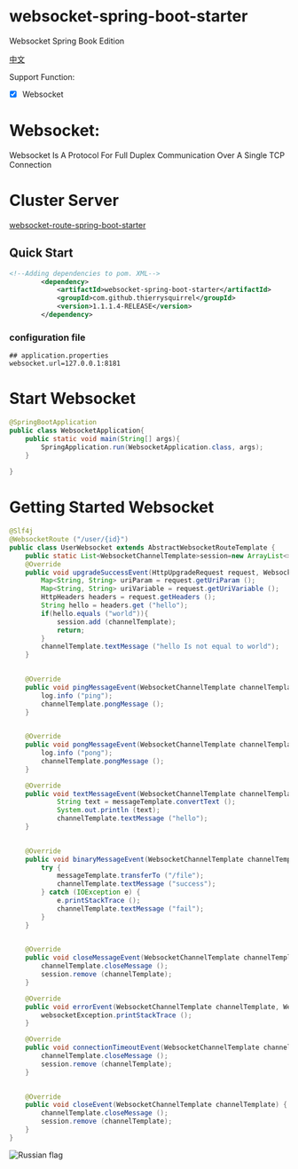 # websocket-spring-boot-starter

Websocket Spring Book Edition

[中文](./README_zh_CN.md)

Support Function:
- [x] Websocket

# Websocket:  
 Websocket Is A Protocol For Full Duplex Communication Over A Single TCP Connection  
 
# Cluster Server
 [websocket-route-spring-boot-starter](https://github.com/ThierrySquirrel/websocket-route-spring-boot-starter)

## Quick Start

```xml
<!--Adding dependencies to pom. XML-->
        <dependency>
            <artifactId>websocket-spring-boot-starter</artifactId>
            <groupId>com.github.thierrysquirrel</groupId>
            <version>1.1.1.4-RELEASE</version>
        </dependency>
``` 

 ### configuration file
 
 ```properties
 ## application.properties
websocket.url=127.0.0.1:8181
 ```

 # Start Websocket
 ```java
 @SpringBootApplication
 public class WebsocketApplication{
     public static void main(String[] args){
         SpringApplication.run(WebsocketApplication.class, args);
     }
    
 }
 ```

# Getting Started Websocket
```java
@Slf4j
@WebsocketRoute ("/user/{id}")
public class UserWebsocket extends AbstractWebsocketRouteTemplate {
    public static List<WebsocketChannelTemplate>session=new ArrayList<> ();
    @Override
    public void upgradeSuccessEvent(HttpUpgradeRequest request, WebsocketChannelTemplate channelTemplate) {
        Map<String, String> uriParam = request.getUriParam ();
        Map<String, String> uriVariable = request.getUriVariable ();
        HttpHeaders headers = request.getHeaders ();
        String hello = headers.get ("hello");
        if(hello.equals ("world")){
            session.add (channelTemplate);
            return;
        }
        channelTemplate.textMessage ("hello Is not equal to world");
    }

   
    @Override
    public void pingMessageEvent(WebsocketChannelTemplate channelTemplate, WebsocketMessageTemplate messageTemplate) {
        log.info ("ping");
        channelTemplate.pongMessage ();
    }

   
    @Override
    public void pongMessageEvent(WebsocketChannelTemplate channelTemplate, WebsocketMessageTemplate messageTemplate) {
        log.info ("pong");
        channelTemplate.pongMessage ();
    }

    @Override
    public void textMessageEvent(WebsocketChannelTemplate channelTemplate, WebsocketMessageTemplate messageTemplate) {
            String text = messageTemplate.convertText ();
            System.out.println (text);
            channelTemplate.textMessage ("hello");
    }

   
    @Override
    public void binaryMessageEvent(WebsocketChannelTemplate channelTemplate, WebsocketMessageTemplate messageTemplate) {
        try {
            messageTemplate.transferTo ("/file");
            channelTemplate.textMessage ("success");
        } catch (IOException e) {
            e.printStackTrace ();
            channelTemplate.textMessage ("fail");
        }
    }

   
    @Override
    public void closeMessageEvent(WebsocketChannelTemplate channelTemplate, WebsocketMessageTemplate messageTemplate) {
        channelTemplate.closeMessage ();
        session.remove (channelTemplate);
    }

    @Override
    public void errorEvent(WebsocketChannelTemplate channelTemplate, WebsocketException websocketException) {
        websocketException.printStackTrace ();
    }

    @Override
    public void connectionTimeoutEvent(WebsocketChannelTemplate channelTemplate) {
        channelTemplate.closeMessage ();
        session.remove (channelTemplate);
    }

   
    @Override
    public void closeEvent(WebsocketChannelTemplate channelTemplate) {
        channelTemplate.closeMessage ();
        session.remove (channelTemplate);
    }
}
```

![Russian flag](https://user-images.githubusercontent.com/49895274/190372048-0099fa7c-709e-4444-a813-75b7e10bec3b.png)
